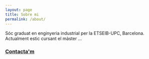 ```yaml
---
layout: page
title: Sobre mi
permalink: /about/
---
```


Sóc graduat en enginyeria industrial per la ETSEIB-UPC, Barcelona. Actualment estic cursant el màster ...


<h3 class="site-name"><a href="{{ site.baseurl }}/contact/">Contacta'm</a></h3>




